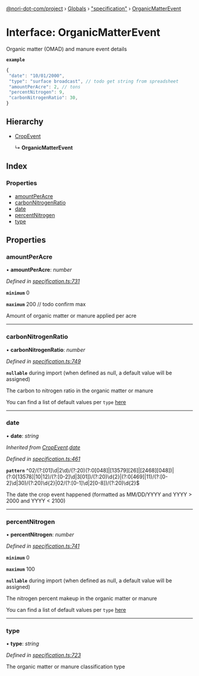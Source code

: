 [@nori-dot-com/project](../README.md) › [Globals](../globals.md) › ["specification"](../modules/_specification_.md) › [OrganicMatterEvent](_specification_.organicmatterevent.md)

# Interface: OrganicMatterEvent

Organic matter (OMAD) and manure event details

**`example`** 

```js
{
 "date": "10/01/2000",
 "type": "surface broadcast", // todo get string from spreadsheet
 "amountPerAcre": 2, // tons
 "percentNitrogen": 9,
 "carbonNitrogenRatio": 30,
}
```

## Hierarchy

* [CropEvent](_specification_.cropevent.md)

  ↳ **OrganicMatterEvent**

## Index

### Properties

* [amountPerAcre](_specification_.organicmatterevent.md#amountperacre)
* [carbonNitrogenRatio](_specification_.organicmatterevent.md#carbonnitrogenratio)
* [date](_specification_.organicmatterevent.md#date)
* [percentNitrogen](_specification_.organicmatterevent.md#percentnitrogen)
* [type](_specification_.organicmatterevent.md#type)

## Properties

###  amountPerAcre

• **amountPerAcre**: *number*

*Defined in [specification.ts:731](https://github.com/nori-dot-eco/nori-dot-com/blob/b3777b5/packages/project/src/specification.ts#L731)*

**`minimum`** 0

**`maximum`** 200 // todo confirm max

Amount of organic matter or manure applied per acre

___

###  carbonNitrogenRatio

• **carbonNitrogenRatio**: *number*

*Defined in [specification.ts:749](https://github.com/nori-dot-eco/nori-dot-com/blob/b3777b5/packages/project/src/specification.ts#L749)*

**`nullable`** during import (when defined as null, a default value will be assigned)

The carbon to nitrogen ratio in the organic matter or manure

You can find a list of default values per `type` [here](go.nori.com/inputs)

___

###  date

• **date**: *string*

*Inherited from [CropEvent](_specification_.cropevent.md).[date](_specification_.cropevent.md#date)*

*Defined in [specification.ts:461](https://github.com/nori-dot-eco/nori-dot-com/blob/b3777b5/packages/project/src/specification.ts#L461)*

**`pattern`** ^02\/(?:[01]\d|2\d)\/(?:20)(?:0[048]|[13579][26]|[2468][048])|(?:0[13578]|10|12)\/(?:[0-2]\d|3[01])\/(?:20)\d{2}|(?:0[469]|11)\/(?:[0-2]\d|30)\/(?:20)\d{2}|02\/(?:[0-1]\d|2[0-8])\/(?:20)\d{2}$

The date the crop event happened (formatted as MM/DD/YYYY and YYYY > 2000 and YYYY < 2100)

___

###  percentNitrogen

• **percentNitrogen**: *number*

*Defined in [specification.ts:741](https://github.com/nori-dot-eco/nori-dot-com/blob/b3777b5/packages/project/src/specification.ts#L741)*

**`minimum`** 0

**`maximum`** 100

**`nullable`** during import (when defined as null, a default value will be assigned)

The nitrogen percent makeup in the organic matter or manure

You can find a list of default values per `type` [here](go.nori.com/inputs)

___

###  type

• **type**: *string*

*Defined in [specification.ts:723](https://github.com/nori-dot-eco/nori-dot-com/blob/b3777b5/packages/project/src/specification.ts#L723)*

The organic matter or manure classification type
